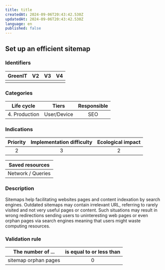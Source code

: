```yaml
---
title: title
createdAt: 2024-09-06T20:43:42.530Z
updatedAt: 2024-09-06T20:43:42.530Z
language: en
published: false
---
```

## Set up an efficient sitemap

### Identifiers

| GreenIT | V2  | V3  | V4  |
| :-----: | :-: | :-: | :-: |
|         |     |     |     |

### Categories

|  Life cycle   |    Tiers    | Responsible |
| :-----------: | :---------: | :---------: |
| 4. Production | User/Device |     SEO     |

### Indications

| Priority | Implementation difficulty | Ecological impact |
| :------: | :-----------------------: | :---------------: |
|    2     |             3             |         2         |

|  Saved resources  |
| :---------------: |
| Network / Queries |

### Description

Sitemaps help facilitating websites pages and content indexation by search engines. Outdated sitemaps may contain irrelevant URL, referring to rarely visited and not very useful pages or content. Such situations may result in wrong redirections sending users to uninteresting web pages or even orphan pages via search engines meaning that users might waste computing resources.

### Validation rule

| The number of ...    | is equal to or less than |
| -------------------- | :----------------------: |
| sitemap orphan pages |            0             |
